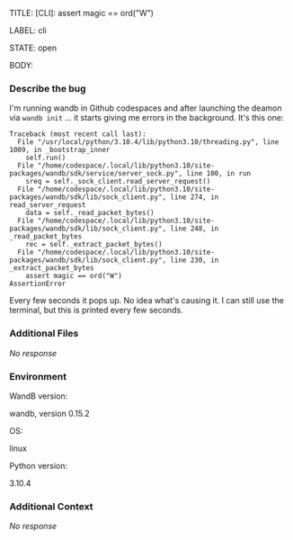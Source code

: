 TITLE:
[CLI]: assert magic == ord("W")

LABEL:
cli

STATE:
open

BODY:
### Describe the bug

I'm running wandb in Github codespaces and after launching the deamon via `wandb init` ... it starts giving me errors in the background. It's this one: 

```
Traceback (most recent call last):
  File "/usr/local/python/3.10.4/lib/python3.10/threading.py", line 1009, in _bootstrap_inner
    self.run()
  File "/home/codespace/.local/lib/python3.10/site-packages/wandb/sdk/service/server_sock.py", line 100, in run
    sreq = self._sock_client.read_server_request()
  File "/home/codespace/.local/lib/python3.10/site-packages/wandb/sdk/lib/sock_client.py", line 274, in read_server_request
    data = self._read_packet_bytes()
  File "/home/codespace/.local/lib/python3.10/site-packages/wandb/sdk/lib/sock_client.py", line 248, in _read_packet_bytes
    rec = self._extract_packet_bytes()
  File "/home/codespace/.local/lib/python3.10/site-packages/wandb/sdk/lib/sock_client.py", line 230, in _extract_packet_bytes
    assert magic == ord("W")
AssertionError
```

Every few seconds it pops up. No idea what's causing it. I can still use the terminal, but this is printed every few seconds. 

### Additional Files

_No response_

### Environment

WandB version:

wandb, version 0.15.2

OS:

linux 

Python version:

3.10.4 


### Additional Context

_No response_

